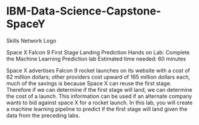 # IBM-Data-Science-Capstone-SpaceY


Skills Network Logo

Space X Falcon 9 First Stage Landing Prediction
Hands on Lab: Complete the Machine Learning Prediction lab
Estimated time needed: 60 minutes

Space X advertises Falcon 9 rocket launches on its website with a cost of 62 million dollars; other providers cost upward of 165 million dollars each, much of the savings is because Space X can reuse the first stage. Therefore if we can determine if the first stage will land, we can determine the cost of a launch. This information can be used if an alternate company wants to bid against space X for a rocket launch. In this lab, you will create a machine learning pipeline to predict if the first stage will land given the data from the preceding labs.
